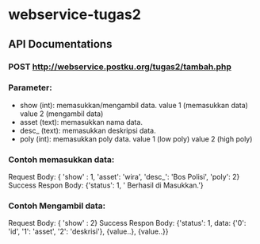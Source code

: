 # webservice-tugas2

## API Documentations

### POST http://webservice.postku.org/tugas2/tambah.php

### Parameter:
- show (int): memasukkan/mengambil data.
value 1 (memasukkan data)
value 2 (mengambil data)
- asset (text): memasukkan nama data.
- desc_ (text): memasukkan deskripsi data.
- poly (int): memasukkan poly data.
value 1 (low poly)
value 2 (high poly)

### Contoh memasukkan data:
Request Body: { 'show' : 1, 'asset': 'wira', 'desc_': 'Bos Polisi', 'poly': 2}
Success Respon Body: {'status': 1, ' Berhasil di Masukkan.'}

### Contoh Mengambil data:
Request Body: { 'show' : 2}
Success Respon Body: {'status': 1, data: {'0': 'id', '1': 'asset', '2': 'deskrisi'}, {value..}, {value..}}
